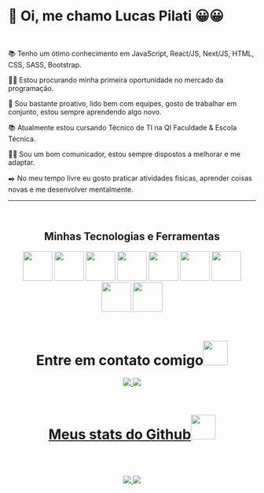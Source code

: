  <h1>👋 Oi, me chamo Lucas Pilati 😀😀</h1>

<br>

📚 Tenho um ótimo conhecimento em JavaScript, React/JS, Next/JS, HTML, CSS, SASS, Bootstrap.

👩‍💻 Estou procurando minha primeira oportunidade no mercado da programação.

🔎 Sou bastante proativo, lido bem com equipes, gosto de trabalhar em conjunto,  estou sempre aprendendo algo novo.

📚 Atualmente estou cursando Técnico de TI na QI Faculdade & Escola Técnica.

💁‍♂️ Sou um bom comunicador, estou sempre dispostos a melhorar e me adaptar.

✒️ No meu tempo livre eu gosto praticar atividades fisicas, aprender coisas novas e me desenvolver mentalmente.

<hr>
<br>



<h2 align="center">Minhas Tecnologias e Ferramentas</h2>

<div style="display: inline_block" align="center" >
 
<img src="https://cdn.jsdelivr.net/gh/devicons/devicon/icons/javascript/javascript-original.svg" width="60" height="60" />
<img src="https://cdn.jsdelivr.net/gh/devicons/devicon/icons/react/react-original-wordmark.svg" width="60" height="60"/>
<img src="https://cdn.jsdelivr.net/gh/devicons/devicon/icons/html5/html5-original-wordmark.svg" width="60" height="60"/>  
 <img src="https://cdn.jsdelivr.net/gh/devicons/devicon/icons/css3/css3-original-wordmark.svg" width="60" height="60" />
 <img src="https://cdn.jsdelivr.net/gh/devicons/devicon/icons/bootstrap/bootstrap-original.svg"  width="60" height="60" />
 <img src="https://cdn.jsdelivr.net/gh/devicons/devicon/icons/sass/sass-original.svg" width="60" height="60" />
 <img src="https://cdn.jsdelivr.net/gh/devicons/devicon/icons/github/github-original-wordmark.svg" width="60" height="60"/>
 <img src="https://cdn.jsdelivr.net/gh/devicons/devicon/icons/vscode/vscode-original-wordmark.svg" width="60" height="60" />
 <img src="https://cdn.jsdelivr.net/gh/devicons/devicon/icons/nodejs/nodejs-original.svg" width="60" height="60"  />
 
        




 
</div>
<br>


<h1 align="center">Entre em contato comigo<img src="https://media0.giphy.com/media/jqNPzdTTxQfOgOqpO4/source.gif" width="50"></h1>

<p align="center">
<!-- <img src="https://img.shields.io/badge/-ritik-purple?style=flat-square&logo=instagram&logoColor=white&link=https://www.instagram.com/pinkdogg307/"/> -->
<a href="mailto: pilatilucas@gmail.com">
 <img src="https://img.shields.io/badge/-Pilatis-c14438?style=flat-square&logo=Gmail&logoColor=white&link=mailto:pilatilucas@gmail.com"/>
</a>
<a href="https://www.linkedin.com/in/lucas-pilati-15109b293/">
 <img src="https://img.shields.io/badge/-Pilatis-blue?style=flat-square&logo=Linkedin&logoColor=white&link=https://www.linkedin.com/in/lucas-pilati-15109b293/"/>



<br>
<br>

<h1 align="center">
  Meus stats do Github<img src="https://media.giphy.com/media/VgCDAzcKvsR6OM0uWg/giphy.gif" width="50">
</h1>


<br> 
<br>

<p align = "center">
  <img  src = "https://github-readme-stats.vercel.app/api?username=Pilatis&show_icons=true&theme=radical&line_height=40">
  <img src = "https://github-readme-stats.vercel.app/api/top-langs/?username=Pilatis&hide=html,css,php,hlsl&theme=radical">
</p>




<!--<p align = "center">
 <img  src="https://github-readme-streak-stats.herokuapp.com/?user=Pilatis&show_icons=true&locale=en&layout=compact&theme=radical&line_height=0" />
</p> -->




 

</p>



 
  


